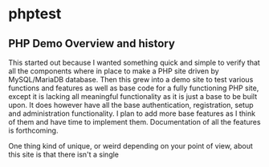 # phptest
## PHP Demo Overview and history
This started out because I wanted something quick and simple to verify that all the components where in place to make a PHP site driven by MySQL/MariaDB database. Then this grew into a demo site to test various functions and features as well as base code for a fully functioning PHP site, except it is lacking all meaningful functionality as it is just a base to be built upon. It does however have all the base authentication, registration, setup and administration functionality. I plan to add more base features as I think of them and have time to implement them. Documentation of all the features is forthcoming.

One thing kind of unique, or weird depending on your point of view, about this site is that there isn't a single <script> element anywhere. This entire site was create without any javascript. This was done on purpose, mostly just to demonstrate that it is possible to create a fully functional and interesting site without any javascript. This is entire pure PHP, HTML and CSS. Yes the CSS needs a lot of work but that is a seperate project that maybe I will solict help from a CSS guru at some point, not something I am worried about right now. 

Another thing is that this was written completely from scratch, there are no frameworks used in this and only two modules that are not inherent in native PHP. So my SBOM is very simple.
- PHPMailer for handling sending of emails
- RobThree2FA for TOTP authentication. 
Everything else was written from scratch by me. Any external service used such as Twilio or Doppler are accessed via REST API using built in curl functions.

There are few environment variables needed for both the SQL server and the PHP part. I've tested this with environment variables as well as using Doppler Secrets management (see https://infosechelp.net/secrets-management/ for more info on them) as well as a secret management system from AKEYLESS systems (https://infosechelp.net/secrets-management-a-key-less-edition for more info on them). See ExtVars.php for more details on environment variables required.

One thing to note, I'm not a front end designer. While I would never claim to even be a developer of any kind I'm much more of a backend dev than anything else. I am very utilitarian by nature so this site is very functional and utilitarian, however it will never win any awards or even compliments for aesthetics or anything along those lines. As I said before the CSS and other aspects could use a lot of work, but that is not a focus at this point. Reach out if you want to help with that. 

If you are deploying this anywhere other than your laptop for testing purposes I strongly recommend you delete EmailTest.php from the server. If an unauthorized person where to gain access to this site they could start sending emails in your name and bypassing DMARC/SPF. 

## Deploy with Docker and Doppler

To set this up using Docker and fetching secrets to Doppler run the following commands. This assumes Docker, docker-compose and Doppler CLI are already setup and that Doppler CLI is properly authenticated into your Doppler workspace. See https://infosechelp.net/secrets-management/ for how to do that if you need. This is setup such that all the secrets in a specified config (project: phpdemo, config: dev by default) are injected into the docker container at run time. If you change the values in the config you need to restart the container to get the new values injected. To work around this I inject a secret called DOPPLERKEY which contains an service API key and allows the program to fetch each secret as needed on the fly via API and therefor always have the most up to date value. While it may seem counterintuitive to have a doppler API key inside doppler, this is the logic.

Run the following commands from your terminal. FYI I'm doing this on a Windows 10 box and Docker Desktop for Windows. 

1. git clone https://github.com/siggib007/phptest.git phpdemo
2. cd phpdemo
2. doppler import
3. Adjust the secrets as necessary for your environment, the doppler key is a service key you generate on the access tab inside the appropriate config. 
4. In ExtVars.php make sure line 34 and 35, matches what you are using for project and config in Doppler. The Template uses phpdemo, while the code might be uses phpdev depending on what I was using for my testing when I last checked the code in. Also adjust next line accordingly
5. doppler setup -c dev -p phpdemo
6. doppler run -- docker-compose up -d

That should be it, you should be good to go now. Just open up a browser to http://localhost:88 and create yourself an account in this demo system.

## Deploy manually to a web server and a mySQL/mariadb server

If you would rather deploy this manually to PHP server and a mySQL or MariaDB server rather than use Docker here are the general steps you need to follow:

1. Execute DBCreatePopulate.sql against your database server, make sure you adjust the database create and use statement according to your requirements. 
2. Deploy all the php and CSS files from this repo to your php enabled web server
3. Adjust ExtVars.php according to how you are handling secrets and environmental variables. 
4. Create any required environment variables and make sure they are exposed to the PHP engine. (see note below about shared hosting)
   I put them in httpd.conf during my testing using the format:
   `SetEnv DOPPLERKEY "topsecret key"`
5. If you want to use AKEYLESS system there is a shell script file aKeylessImport.txt that will create all the secrets needed, assuming you have their CLI installed. You would then adjust these values as necessary. I recommend against having password and API authentication keys in any sort of shell scripting or import file, rather manually update those on the CLI or in the GUI later.

If you want to deploy this to a shared hosting provider where you can't create environment variables but you want to use Doppler, AKEYLESS or other system that require and API key, just create a php file that isn't tracked by git or any other system and has extra strict file access permissions on it and place the following content in it. 

`<?php
putenv("DOPPLERKEY=dp.st.prd.1cbq8aSUfloXOvQ66h4MKGzTH4PltZieJOpOnlRhd30");
require("DopplerVar.php");
?>`

If you want to use AKEYLESS

`<?php
putenv("KEYLESSID=p-x2ujypx28t3y");
putenv("KEYLESSKEY=QOWl4aybzb9SllNtJuQihkqU+sw91FFaZvZpiH+0WLY=");
require("DopplerVar.php");
?>`

Say you name it secrets.php then have the last line in ExtVars.php be as follows:

`require("secrets.php");`

The reason I created ExtVars.php as a separate file that is required by DBCon.php, rather than just having those three lines directly in DBCon.php, is because these three lines can change from environment to environment and this way I can exclude ExtVar.php while still being able to change DBCon.php and still have it propagate to other git locations without messing with the local configuration. 
